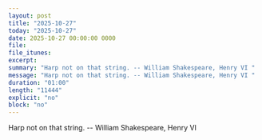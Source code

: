 ```yaml
---
layout: post
title: "2025-10-27"
today: "2025-10-27"
date: 2025-10-27 00:00:00 0000
file:
file_itunes:
excerpt:
summary: "Harp not on that string. -- William Shakespeare, Henry VI "
message: "Harp not on that string. -- William Shakespeare, Henry VI "
duration: "01:00"
length: "11444"
explicit: "no"
block: "no"
---
```

Harp not on that string. -- William Shakespeare, Henry VI 

